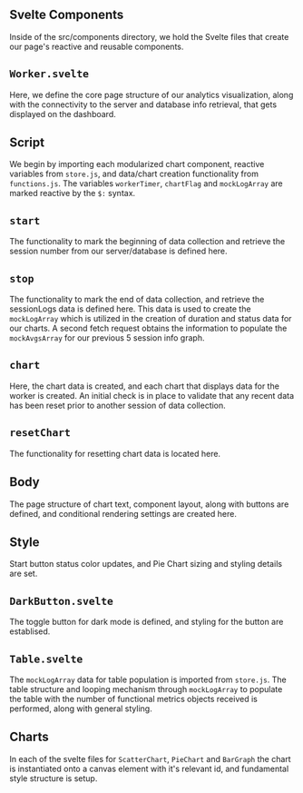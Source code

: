 ## Svelte Components
Inside of the src/components directory, we hold the Svelte files that create our page's reactive and reusable components.



## `Worker.svelte`
Here, we define the core page structure of our analytics visualization, along with the connectivity to the server and database info retrieval, that gets displayed on the dashboard.

## Script
We begin by importing each modularized chart component, reactive variables from `store.js`, and data/chart creation functionality from `functions.js`. The variables `workerTimer`, `chartFlag` and `mockLogArray` are marked reactive by the `$:` syntax.

## `start`
The functionality to mark the beginning of data collection and retrieve the session number from our server/database is defined here.

## `stop`
The functionality to mark the end of data collection, and retrieve the sessionLogs data is defined here. This data is used to create the `mockLogArray` which is utilized in the creation of duration and status data for our charts. A second fetch request obtains the information to populate the `mockAvgsArray` for our previous 5 session info graph.

## `chart`
Here, the chart data is created, and each chart that displays data for the worker is created. An initial check is in place to validate that any recent data has been reset prior to another session of data collection.

## `resetChart`
The functionality for resetting chart data is located here.

## Body
The page structure of chart text, component layout, along with buttons are defined, and conditional rendering settings are created here.

## Style
Start button status color updates, and Pie Chart sizing and styling details are set.


## `DarkButton.svelte`
The toggle button for dark mode is defined, and styling for the button are establised.


## `Table.svelte`
The `mockLogArray` data for table population is imported from `store.js`. The table structure and looping mechanism through `mockLogArray` to populate the table with the number of functional metrics objects received is performed, along with general styling.

## Charts
In each of the svelte files for `ScatterChart`, `PieChart` and `BarGraph` the chart is instantiated onto a canvas element with it's relevant id, and fundamental style structure is setup.
